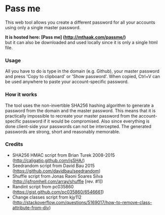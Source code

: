# Pass me
This web tool allows you create a different password for all your accounts using only a single master password.

**It is hosted here: [Pass me] (http://mthaak.com/passme/)**  
but it can also be downloaded and used locally since it is only a single html file.

### Usage
All you have to do is type in the domain (e.g. Github), your master password and press 'Copy to clipboard' or 'Show password'. When copied, Ctrl+V can be used anywhere to paste your account-specific password.

### How it works
The tool uses the non-invertible SHA256 hashing algorithm to generate a password from the domain and the master password. This means that it is practically impossible to recreate your master password from the account-specific password if it would be compromised. Also since everything is done client-side your passwords can not be intercepted. The generated passwords are strong, short and reasonably memorable. 

### Credits
- SHA256 HMAC script from Brian Turek 2008-2015 (http://caligatio.github.com/jsSHA/)
- Seedrandom script from David Bau 2015 (https://github.com/davidbau/seedrandom)
- Shuffle script from Jonas Raoni Soares Silva (http://jsfromhell.com/array/shuffle [rev. #1])
- Randint script from pc035860 (https://gist.github.com/pc035860/6546661)
- Change classes script from kjy112 (http://stackoverflow.com/questions/5169017/how-to-remove-class-attribute-from-div)
